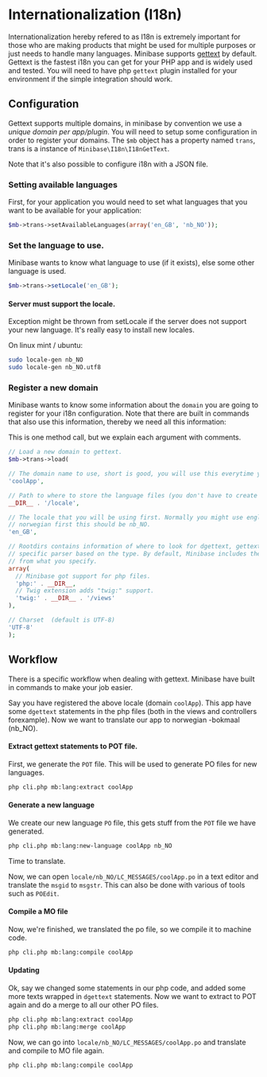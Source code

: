 # Internationalization (I18n)

Internationalization hereby refered to as I18n is extremely important for those who are making products that might be used for multiple purposes or just needs to handle many languages. Minibase supports [gettext](http://php.net/gettext) by default. Gettext is the fastest i18n you can get for your PHP app and is widely used and tested. You will need to have php `gettext` plugin installed for your environment if the simple integration should work.


## Configuration

Gettext supports multiple domains, in minibase by convention we use a *unique domain per app/plugin*. You will need to setup some configuration in order to register your domains. The `$mb` object has a property named `trans`, trans is a instance of `Minibase\I18n\I18nGetText`. 

Note that it's also possible to configure i18n with a JSON file.


### Setting available languages

First, for your application you would need to set what languages that you want to be available for your application:

```php
$mb->trans->setAvailableLanguages(array('en_GB', 'nb_NO'));
```

### Set the language to use.

Minibase wants to know what language to use (if it exists), else some other language is used.

```php
$mb->trans->setLocale('en_GB');
```

#### Server must support the locale.

Exception might be thrown from setLocale if the server does not support your new language. It's really easy to install new locales. 

On linux mint / ubuntu:

```bash
sudo locale-gen nb_NO
sudo locale-gen nb_NO.utf8
```


### Register a new domain

Minibase wants to know some information about the `domain` you are going to register for your i18n configuration. Note that there are built in commands that also use this information, thereby we need all this information:


This is one method call, but we explain each argument with comments.

```php
// Load a new domain to gettext.
$mb->trans->load(

// The domain name to use, short is good, you will use this everytime you need to get a lang var.
'coolApp',

// Path to where to store the language files (you don't have to create the language files yourself.)
__DIR__ . '/locale', 

// The locale that you will be using first. Normally you might use english, but if you create your app in forexample
// norwegian first this should be nb_NO.
'en_GB',

// Rootdirs contains information of where to look for dgettext, gettext etc functions. It uses a type:path to use a
// specific parser based on the type. By default, Minibase includes the "php" parser. The parser will find files recursivly
// from what you specify.
array(
  // Minibase got support for php files.
  'php:' . __DIR__, 
  // Twig extension adds "twig:" support.
  'twig:' . __DIR__ . '/views'
),

// Charset  (default is UTF-8)
'UTF-8'
);
```


## Workflow

There is a specific workflow when dealing with gettext. Minibase have built in commands to make your job easier.

Say you have registered the above locale (domain `coolApp`). This app have some `dgettext` statements in the php files (both in the views and controllers forexample). Now we want to translate our app to norwegian -bokmaal (nb_NO). 


#### Extract gettext statements to POT file.

First, we generate the `POT` file. This will be used to generate PO files for new languages.

```bash
php cli.php mb:lang:extract coolApp
```


#### Generate a new language

We create our new language `PO` file, this gets stuff from the `POT` file we have generated.

```bash
php cli.php mb:lang:new-language coolApp nb_NO
```

Time to translate.

Now, we can open `locale/nb_NO/LC_MESSAGES/coolApp.po` in a text editor and translate the  `msgid` to `msgstr`. This can also be done with various of tools such as `POEdit`.


#### Compile a MO file

Now, we're finished, we translated the po file, so we compile it to machine code.

```bash
php cli.php mb:lang:compile coolApp
```


#### Updating

Ok, say we changed some statements in our php code, and added some more texts wrapped in `dgettext` statements. Now we want to  extract to POT again and do a merge to all our other PO files.


```bash
php cli.php mb:lang:extract coolApp
php cli.php mb:lang:merge coolApp
```

Now, we can go into `locale/nb_NO/LC_MESSAGES/coolApp.po` and translate and compile to MO file again.

```bash
php cli.php mb:lang:compile coolApp
```











